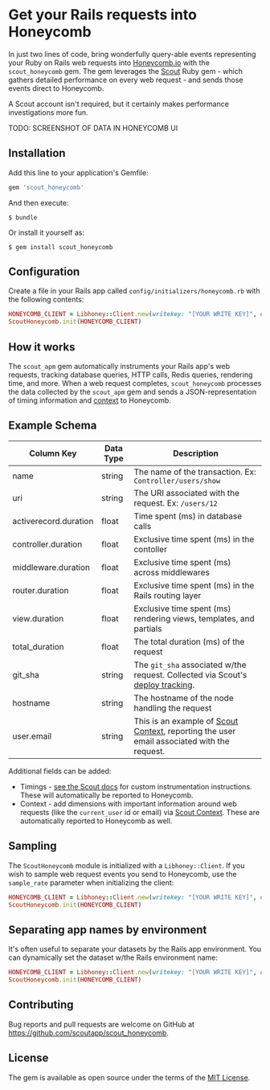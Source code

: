 # Get your Rails requests into Honeycomb

In just two lines of code, bring wonderfully query-able events representing your Ruby on Rails web requests into [Honeycomb.io](https://honeycomb.io/) with the `scout_honeycomb` gem. The gem leverages the [Scout](https://scoutapp.com) Ruby gem - which gathers detailed performance on every web request - and sends those events direct to Honeycomb.

A Scout account isn't required, but it certainly makes performance investigations more fun.

TODO: SCREENSHOT OF DATA IN HONEYCOMB UI 

## Installation

Add this line to your application's Gemfile:

```ruby
gem 'scout_honeycomb'
```

And then execute:

    $ bundle

Or install it yourself as:

    $ gem install scout_honeycomb

## Configuration

Create a file in your Rails app called `config/initializers/honeycomb.rb` with the following contents:

```ruby
HONEYCOMB_CLIENT = Libhoney::Client.new(writekey: "[YOUR WRITE KEY]", dataset: "[YOUR APP NAME]")
ScoutHoneycomb.init(HONEYCOMB_CLIENT)
```

## How it works

The `scout_apm` gem automatically instruments your Rails app's web requests, tracking database queries, HTTP calls, Redis queries, rendering time, and more. When a web request completes, `scout_honeycomb` processes the data collected by the `scout_apm` gem and sends a JSON-representation of timing information and [context](http://help.apm.scoutapp.com/#ruby-custom-context) to Honeycomb.

## Example Schema

| Column Key | Data Type | Description |
| - | - | - |
name | string | The name of the transaction. Ex: `Controller/users/show`
uri | string | The URI associated with the request. Ex: `/users/12`
activerecord.duration | float | Time spent (ms) in database calls
controller.duration | float | Exclusive time spent (ms) in the contoller
middleware.duration | float | Exclusive time spent (ms) across middlewares
router.duration | float | Exclusive time spent (ms) in the Rails routing layer
view.duration | float | Exclusive time spent (ms) rendering views, templates, and partials
total_duration | float | The total duration (ms) of the request
git_sha | string | The `git_sha` associated w/the request. Collected via Scout's [deploy tracking](http://help.apm.scoutapp.com/#ruby-deploy-tracking-config).
hostname | string | The hostname of the node handling the request
user.email | string | This is an example of [Scout Context](http://help.apm.scoutapp.com/#ruby-custom-context), reporting the user email associated with the request.

Additional fields can be added:

* Timings - [see the Scout docs](http://help.apm.scoutapp.com/#ruby-custom-instrumentation) for custom instrumentation instructions. These will automatically be reported to Honeycomb.
* Context - add dimensions with important information around web requests (like the `current_user` id or email) via [Scout Context](http://help.apm.scoutapp.com/#ruby-custom-context). These are automatically reported to Honeycomb as well.

## Sampling

The `ScoutHoneycomb` module is initialized with a `Libhoney::Client`. If you wish to sample web request events you send to Honeycomb, use the `sample_rate` parameter when initializing the client:

```ruby
HONEYCOMB_CLIENT = Libhoney::Client.new(writekey: "[YOUR WRITE KEY]", dataset: "[YOUR APP NAME]", sample_rate: 2) # sends 1 out of 2 events or 50% of requests collected by `ScoutHoneycomb` to Honeycomb.io
ScoutHoneycomb.init(HONEYCOMB_CLIENT)
```

## Separating app names by environment

It's often useful to separate your datasets by the Rails app environment. You can dynamically set the dataset w/the Rails environment name:

```ruby
HONEYCOMB_CLIENT = Libhoney::Client.new(writekey: "[YOUR WRITE KEY]", dataset: "[YOUR APP NAME]-#{Rails.env}")
ScoutHoneycomb.init(HONEYCOMB_CLIENT)
```

## Contributing

Bug reports and pull requests are welcome on GitHub at https://github.com/scoutapp/scout_honeycomb.

## License

The gem is available as open source under the terms of the [MIT License](http://opensource.org/licenses/MIT).
